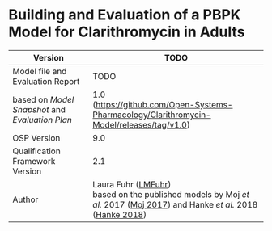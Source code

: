 # Building and Evaluation of a PBPK Model for Clarithromycin in Adults





| Version                                         | TODO                                                         |
| ----------------------------------------------- | ------------------------------------------------------------ |
| Model file and Evaluation Report                | TODO                                                         |
| based on *Model Snapshot* and *Evaluation Plan* | 1.0<br />(https://github.com/Open-Systems-Pharmacology/Clarithromycin-Model/releases/tag/v1.0) |
| OSP Version                                     | 9.0                                                          |
| Qualification Framework Version                 | 2.1                                                          |
| Author                                          | Laura Fuhr ([LMFuhr](https://github.com/LMFuhr))<br />based on the published models by Moj *et al.* 2017 ([Moj 2017](#5-References)) and Hanke *et al.* 2018 ([Hanke 2018](#5-References)) |

